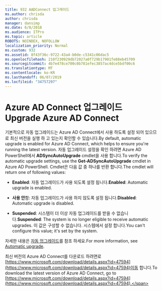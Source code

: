 ```yaml
---
title: 932 AADConnect 업그레이드
ms.author: chrisda
author: chrisda
manager: dansimp
ms.date: 6/8/2018
ms.audience: ITPro
ms.topic: article
ROBOTS: NOINDEX, NOFOLLOW
localization_priority: Normal
ms.custom: 932
ms.assetid: 8f43f36c-9722-43a4-b0de-c5341c06dac5
ms.openlocfilehash: 210f230929db72027a0f729b17901fe88eb45709
ms.sourcegitcommit: 4b7e478ce700c0b781efec3857ac4dce5bdf00c6
ms.translationtype: MT
ms.contentlocale: ko-KR
ms.lasthandoff: 06/07/2019
ms.locfileid: "34757297"
---
```

# <a name="upgrade-azure-ad-connect"></a><span data-ttu-id="e5019-102">Azure AD Connect 업그레이드</span><span class="sxs-lookup"><span data-stu-id="e5019-102">Upgrade Azure AD Connect</span></span>

<span data-ttu-id="e5019-103">기본적으로 자동 업그레이드는 Azure AD Connect에서 사용 하도록 설정 되어 있으므로 최신 버전을 실행 하 고 있는지 확인할 수 있습니다.</span><span class="sxs-lookup"><span data-stu-id="e5019-103">By default, automatic upgrade is enabled for Azure AD Connect, which helps to ensure you're running the latest version.</span></span> <span data-ttu-id="e5019-104">자동 업그레이드 설정을 확인 하려면 Azure AD PowerShell에서 **ADSyncAutoUpgrade** cmdlet을 사용 합니다.</span><span class="sxs-lookup"><span data-stu-id="e5019-104">To verify the automatic upgrade settings, use the **Get-ADSyncAutoUpgrade** cmdlet in Azure AD PowerShell.</span></span> <span data-ttu-id="e5019-105">Cmdlet은 다음 값 중 하나를 반환 합니다.</span><span class="sxs-lookup"><span data-stu-id="e5019-105">The cmdlet will return one of following values:</span></span> 

- <span data-ttu-id="e5019-106">**Enabled**: 자동 업그레이드가 사용 되도록 설정 됩니다.</span><span class="sxs-lookup"><span data-stu-id="e5019-106">**Enabled**: Automatic upgrade is enabled.</span></span>

- <span data-ttu-id="e5019-107">**사용 안**함: 자동 업그레이드가 사용 하지 않도록 설정 됩니다.</span><span class="sxs-lookup"><span data-stu-id="e5019-107">**Disabled**: Automatic upgrade is disabled.</span></span>

- <span data-ttu-id="e5019-108">**Suspended**: 시스템이 더 이상 자동 업그레이드를 받을 수 없습니다.</span><span class="sxs-lookup"><span data-stu-id="e5019-108">**Suspended**: The system is no longer eligible to receive automatic upgrades.</span></span> <span data-ttu-id="e5019-109">이 값은 구성할 수 없습니다. 시스템에서 설정 합니다.</span><span class="sxs-lookup"><span data-stu-id="e5019-109">You can't configure this value; it's set by the system.</span></span> 

<span data-ttu-id="e5019-110">자세한 내용은 [자동 업그레이드](https://docs.microsoft.com/azure/active-directory/connect/active-directory-aadconnect-feature-automatic-upgrade)를 참조 하세요.</span><span class="sxs-lookup"><span data-stu-id="e5019-110">For more information, see [Automatic upgrade](https://docs.microsoft.com/azure/active-directory/connect/active-directory-aadconnect-feature-automatic-upgrade).</span></span>

<span data-ttu-id="e5019-111">최신 버전의 Azure AD Connect를 다운로드 하려면로 [https://www.microsoft.com/download/details.aspx?id=47594](https://www.microsoft.com/download/details.aspx?id=47594)이동 합니다.</span><span class="sxs-lookup"><span data-stu-id="e5019-111">To download the latest version of Azure AD Connect, go to [https://www.microsoft.com/download/details.aspx?id=47594](https://www.microsoft.com/download/details.aspx?id=47594).</span></span>
